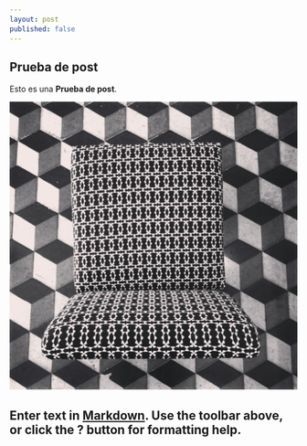 ```yaml
---
layout: post
published: false
---
```


## Prueba de post

Esto es una **Prueba de post**.

![IMG_5430.JPG](images/IMG_5430.JPG)

Enter text in [Markdown](http://daringfireball.net/projects/markdown/). Use the toolbar above, or click the **?** button for formatting help.
-